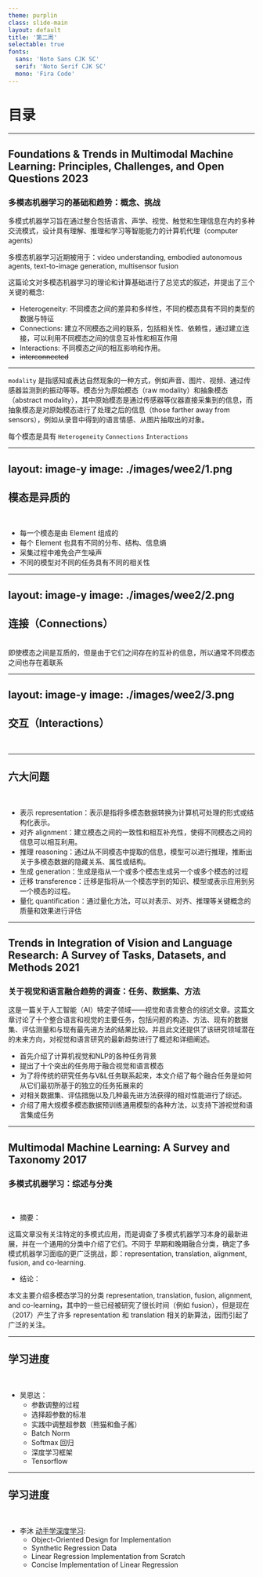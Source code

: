 ```yaml
---
theme: purplin
class: slide-main
layout: default
title: '第二周'
selectable: true
fonts:
  sans: 'Noto Sans CJK SC'
  serif: 'Noto Serif CJK SC'
  mono: 'Fira Code'
---
```


# 目录

<Toc minDepth="2" maxDepth="2"></Toc>
<Footer />

---

## Foundations & Trends in Multimodal Machine Learning: Principles, Challenges, and Open Questions 2023
### 多模态机器学习的基础和趋势：概念、挑战

多模式机器学习旨在通过整合包括语言、声学、视觉、触觉和生理信息在内的多种交流模式，设计具有理解、推理和学习等智能能力的计算机代理（computer agents）

多模态机器学习近期被用于：video understanding, embodied autonomous agents, text-to-image generation, multisensor fusion

这篇论文对多模态机器学习的理论和计算基础进行了总览式的叙述，并提出了三个关键的概念:

- Heterogeneity: 不同模态之间的差异和多样性，不同的模态具有不同的类型的数据与特征
- Connections: 建立不同模态之间的联系，包括相关性、依赖性，通过建立连接，可以利用不同模态之间的信息互补性和相互作用
- Interactions: 不同模态之间的相互影响和作用。
- <del>interconnected</del>
<Footer />

---

`modality` 是指感知或表达自然现象的一种方式，例如声音、图片、视频、通过传感器监测到的振动等等。模态分为原始模态（raw modality）和抽象模态（abstract modality），其中原始模态是通过传感器等仪器直接采集到的信息，而抽象模态是对原始模态进行了处理之后的信息（those farther away from sensors），例如从录音中得到的语言情感、从图片抽取出的对象。

每个模态是具有 `Heterogeneity` `Connections` `Interactions`

<Footer />

---
layout: image-y
image: ./images/wee2/1.png
---
<h2>模态是异质的</h2>
<br/>

- 每一个模态是由 Element 组成的
- 每个 Element 也具有不同的分布、结构、信息熵
- 采集过程中难免会产生噪声
- 不同的模型对不同的任务具有不同的相关性

---
layout: image-y
image: ./images/wee2/2.png
---
<h2>连接（Connections）</h2>
<br />
即使模态之间是互质的，但是由于它们之间存在的互补的信息，所以通常不同模态之间也存在着联系


---
layout: image-y
image: ./images/wee2/3.png
---
<h2>交互（Interactions）</h2>
<br />

---

<h2>六大问题</h2>
<br />

- 表示 representation：表示是指将多模态数据转换为计算机可处理的形式或结构化表示。
- 对齐 alignment：建立模态之间的一致性和相互补充性，使得不同模态之间的信息可以相互利用。
- 推理 reasoning：通过从不同模态中提取的信息，模型可以进行推理，推断出关于多模态数据的隐藏关系、属性或结构。
- 生成 generation：生成是指从一个或多个模态生成另一个或多个模态的过程
- 迁移 transference：迁移是指将从一个模态学到的知识、模型或表示应用到另一个模态的过程。
- 量化 quantification：通过量化方法，可以对表示、对齐、推理等关键概念的质量和效果进行评估

<Footer />

---

## Trends in Integration of Vision and Language Research: A Survey of Tasks, Datasets, and Methods 2021
### 关于视觉和语言融合趋势的调查：任务、数据集、方法

这是一篇关于人工智能（AI）特定子领域——视觉和语言整合的综述文章。这篇文章讨论了十个整合语言和视觉的主要任务，包括问题的构造、方法、现有的数据集、评估测量和与现有最先进方法的结果比较。并且此文还提供了该研究领域潜在的未来方向，对视觉和语言研究的最新趋势进行了概述和详细阐述。

- 首先介绍了计算机视觉和NLP的各种任务背景
- 提出了十个突出的任务用于融合视觉和语言模态
- 为了将传统的研究任务与V&L任务联系起来，本文介绍了每个融合任务是如何从它们最初所基于的独立的任务拓展来的
- 对相关数据集、评估措施以及几种最先进方法获得的相对性能进行了综述。
- 介绍了用大规模多模态数据预训练通用模型的各种方法，以支持下游视觉和语言集成任务


<Footer />

---

## Multimodal Machine Learning: A Survey and Taxonomy 2017
### 多模式机器学习：综述与分类
<br />

- 摘要：

这篇文章没有关注特定的多模式应用，而是调查了多模式机器学习本身的最新进展，并在一个通用的分类中介绍了它们。不同于 早期和晚期融合分类，确定了多模式机器学习面临的更广泛挑战，即：representation, translation, alignment, fusion, and co-learning.

- 结论：
 
本文主要介绍多模态学习的分类 representation, translation, fusion, alignment, and co-learning，其中的一些已经被研究了很长时间（例如 fusion），但是现在（2017）产生了许多 representation 和 translation 相关的新算法，因而引起了广泛的关注。

<Footer />


---

## 学习进度
<br />

- 吴恩达：
  - 参数调整的过程
  - 选择超参数的标准
  - 实践中调整超参数（熊猫和鱼子酱）
  - Batch Norm
  - Softmax 回归
  - 深度学习框架
  - Tensorflow
<Footer />

---

<h2>学习进度</h2>
<br />

- 李沐 [动手学深度学习](https://d2l.ai/index.html):
  - Object-Oriented Design for Implementation
  - Synthetic Regression Data
  - Linear Regression Implementation from Scratch
  - Concise Implementation of Linear Regression

<Footer />